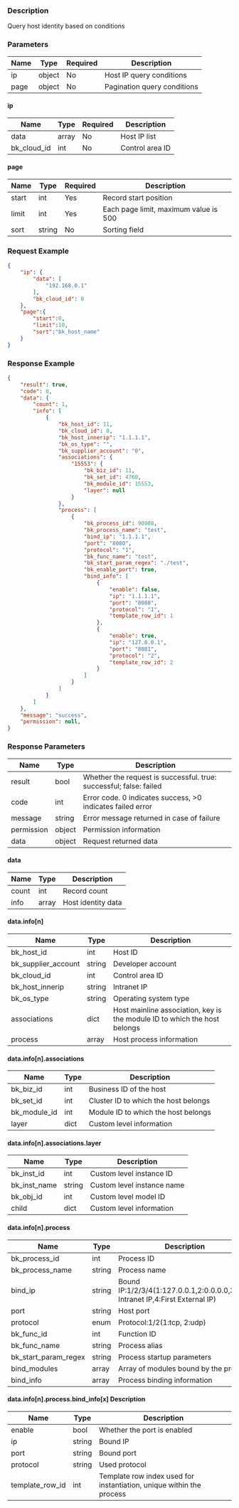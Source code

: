 ### Description

Query host identity based on conditions

### Parameters

| Name | Type   | Required | Description                 |
|------|--------|----------|-----------------------------|
| ip   | object | No       | Host IP query conditions    |
| page | object | No       | Pagination query conditions |

#### ip

| Name        | Type  | Required | Description     |
|-------------|-------|----------|-----------------|
| data        | array | No       | Host IP list    |
| bk_cloud_id | int   | No       | Control area ID |

#### page

| Name  | Type   | Required | Description                           |
|-------|--------|----------|---------------------------------------|
| start | int    | Yes      | Record start position                 |
| limit | int    | Yes      | Each page limit, maximum value is 500 |
| sort  | string | No       | Sorting field                         |

### Request Example

```json
{
    "ip": {
        "data": [
            "192.168.0.1"
        ],
        "bk_cloud_id": 0
    },
    "page":{
        "start":0,
        "limit":10,
        "sort":"bk_host_name"
    }
}
```

### Response Example

```json
{
    "result": true,
    "code": 0,
    "data": {
        "count": 1,
        "info": [
            {
                "bk_host_id": 11,
                "bk_cloud_id": 0,
                "bk_host_innerip": "1.1.1.1",
                "bk_os_type": "",
                "bk_supplier_account": "0",
                "associations": {
                    "15553": {
                        "bk_biz_id": 11,
                        "bk_set_id": 4760,
                        "bk_module_id": 15553,
                        "layer": null
                    }
                },
                "process": [
                    {
                        "bk_process_id": 90908,
                        "bk_process_name": "test",
                        "bind_ip": "1.1.1.1",
                        "port": "8080",
                        "protocol": "1",
                        "bk_func_name": "test",
                        "bk_start_param_regex": "./test",
                        "bk_enable_port": true,
                        "bind_info": [
                            {
                                "enable": false,
                                "ip": "1.1.1.1",
                                "port": "8080",
                                "protocol": "1",
                                "template_row_id": 1
                            },
                            {
                                "enable": true,
                                "ip": "127.0.0.1",
                                "port": "8081",
                                "protocol": "2",
                                "template_row_id": 2
                            }
                        ]
                    }
                ]
            }
        ]
    },
    "message": "success",
    "permission": null,
}
```

### Response Parameters

| Name       | Type   | Description                                                        |
|------------|--------|--------------------------------------------------------------------|
| result     | bool   | Whether the request is successful. true: successful; false: failed |
| code       | int    | Error code. 0 indicates success, >0 indicates failed error         |
| message    | string | Error message returned in case of failure                          |
| permission | object | Permission information                                             |
| data       | object | Request returned data                                              |

#### data

| Name  | Type  | Description        |
|-------|-------|--------------------|
| count | int   | Record count       |
| info  | array | Host identity data |

#### data.info[n]

| Name                | Type   | Description                                                               |
|---------------------|--------|---------------------------------------------------------------------------|
| bk_host_id          | int    | Host ID                                                                   |
| bk_supplier_account | string | Developer account                                                         |
| bk_cloud_id         | int    | Control area ID                                                           |
| bk_host_innerip     | string | Intranet IP                                                               |
| bk_os_type          | string | Operating system type                                                     |
| associations        | dict   | Host mainline association, key is the module ID to which the host belongs |
| process             | array  | Host process information                                                  |

#### data.info[n].associations

| Name         | Type | Description                          |
|--------------|------|--------------------------------------|
| bk_biz_id    | int  | Business ID of the host              |
| bk_set_id    | int  | Cluster ID to which the host belongs |
| bk_module_id | int  | Module ID to which the host belongs  |
| layer        | dict | Custom level information             |

#### data.info[n].associations.layer

| Name         | Type   | Description                |
|--------------|--------|----------------------------|
| bk_inst_id   | int    | Custom level instance ID   |
| bk_inst_name | string | Custom level instance name |
| bk_obj_id    | int    | Custom level model ID      |
| child        | dict   | Custom level information   |

#### data.info[n].process

| Name                 | Type   | Description                                                                     |
|----------------------|--------|---------------------------------------------------------------------------------|
| bk_process_id        | int    | Process ID                                                                      |
| bk_process_name      | string | Process name                                                                    |
| bind_ip              | string | Bound IP:1/2/3/4(1:127.0.0.1,2:0.0.0.0,3:First Intranet IP,4:First External IP) |
| port                 | string | Host port                                                                       |
| protocol             | enum   | Protocol:1/2(1:tcp, 2:udp)                                                      |
| bk_func_id           | int    | Function ID                                                                     |
| bk_func_name         | string | Process alias                                                                   |
| bk_start_param_regex | string | Process startup parameters                                                      |
| bind_modules         | array  | Array of modules bound by the process                                           |
| bind_info            | array  | Process binding information                                                     |

#### data.info[n].process.bind_info[x] Description

| Name            | Type   | Description                                                          |
|-----------------|--------|----------------------------------------------------------------------|
| enable          | bool   | Whether the port is enabled                                          |
| ip              | string | Bound IP                                                             |
| port            | string | Bound port                                                           |
| protocol        | string | Used protocol                                                        |
| template_row_id | int    | Template row index used for instantiation, unique within the process |

